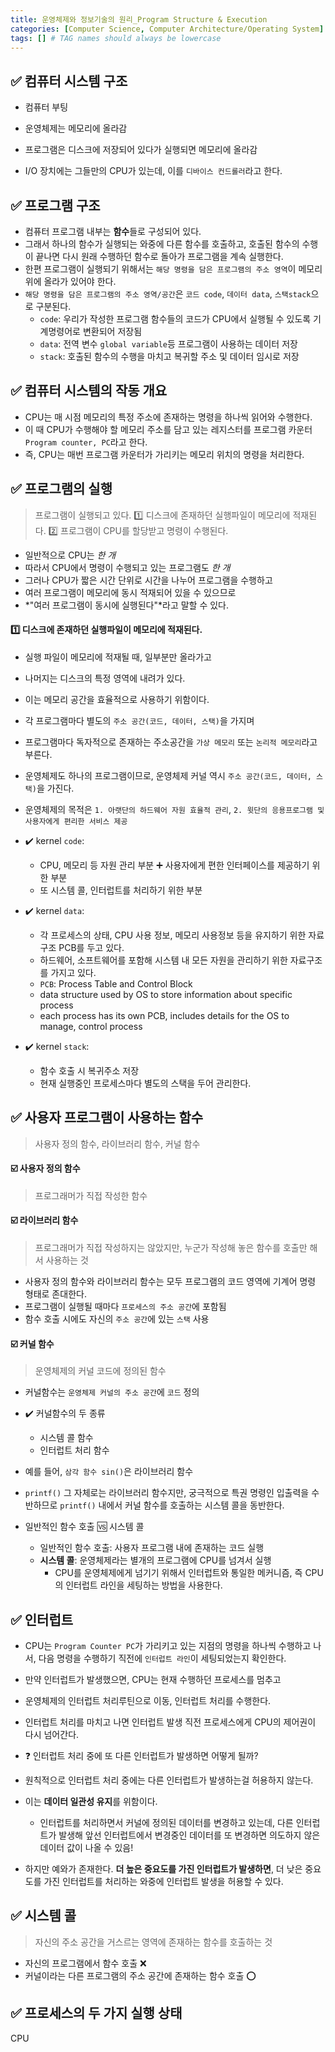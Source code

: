 ```yaml
---
title: 운영체제와 정보기술의 원리_Program Structure & Execution
categories: [Computer Science, Computer Architecture/Operating System]
tags: [] # TAG names should always be lowercase
---
```


## ✅ 컴퓨터 시스템 구조

- 컴퓨터 부팅
- 운영체제는 메모리에 올라감
- 프로그램은 디스크에 저장되어 있다가 실행되면 메모리에 올라감

- I/O 장치에는 그들만의 CPU가 있는데, 이를 `디바이스 컨드롤러`라고 한다.

## ✅ 프로그램 구조

- 컴퓨터 프로그램 내부는 **함수**들로 구성되어 있다.
- 그래서 하나의 함수가 실행되는 와중에 다른 함수를 호출하고, 호출된 함수의 수행이 끝나면 다시 원래 수행하던 함수로 돌아가 프로그램을 계속 실행한다.
- 한편 프로그램이 실행되기 위해서는 `해당 명령을 담은 프로그램의 주소 영역`이 메모리 위에 올라가 있어야 한다.
- `해당 명령을 담은 프로그램의 주소 영역/공간`은 `코드 code`, `데이터 data`, `스택stack`으로 구분된다.
  - `code`: 우리가 작성한 프로그램 함수들의 코드가 CPU에서 실행될 수 있도록 기계명령어로 변환되어 저장됨
  - `data`: 전역 변수 `global variable`등 프로그램이 사용하는 데이터 저장
  - `stack`: 호출된 함수의 수행을 마치고 복귀할 주소 및 데이터 임시로 저장

## ✅ 컴퓨터 시스템의 작동 개요

- CPU는 매 시점 메모리의 특정 주소에 존재하는 명령을 하나씩 읽어와 수행한다.
- 이 때 CPU가 수행해야 할 메모리 주소를 담고 있는 레지스터를 프로그램 카운터 `Program counter, PC`라고 한다.
- 즉, CPU는 매번 프로그램 카운터가 가리키는 메모리 위치의 명령을 처리한다.

## ✅ 프로그램의 실행

> 프로그램이 실행되고 있다.
> 1️⃣ 디스크에 존재하던 실행파일이 메모리에 적재된다.
> 2️⃣ 프로그램이 CPU를 할당받고 명령이 수행된다.

- 일반적으로 CPU는 _한 개_
- 따라서 CPU에서 명령이 수행되고 있는 프로그램도 _한 개_
- 그러나 CPU가 짧은 시간 단위로 시간을 나누어 프로그램을 수행하고
- 여러 프로그램이 메모리에 동시 적재되어 있을 수 있으므로
- *"여러 프로그램이 동시에 실행된다"*라고 말할 수 있다.

#### 1️⃣ 디스크에 존재하던 실행파일이 메모리에 적재된다.

- 실행 파일이 메모리에 적재될 때, 일부분만 올라가고
- 나머지는 디스크의 특정 영역에 내려가 있다.
- 이는 메모리 공간을 효율적으로 사용하기 위함이다.

- 각 프로그램마다 별도의 `주소 공간(코드, 데이터, 스택)`을 가지며
- 프로그램마다 독자적으로 존재하는 주소공간을 `가상 메모리` 또는 `논리적 메모리`라고 부른다.

- 운영체제도 하나의 프로그램이므로, 운영체제 커널 역시 `주소 공간(코드, 데이터, 스택)`을 가진다.
- 운영체제의 목적은 `1. 아랫단의 하드웨어 자원 효율적 관리`, `2. 윗단의 응용프로그램 및 사용자에게 편리한 서비스 제공`
- ✔️ kernel `code`:
  - CPU, 메모리 등 자원 관리 부분 ➕ 사용자에게 편한 인터페이스를 제공하기 위한 부분
  - 또 시스템 콜, 인터럽트를 처리하기 위한 부분
- ✔️ kernel `data`:
  - 각 프로세스의 상태, CPU 사용 정보, 메모리 사용정보 등을 유지하기 위한 자료구조 PCB를 두고 있다.
  - 하드웨어, 소프트웨어를 포함해 시스템 내 모든 자원을 관리하기 위한 자료구조를 가지고 있다.
  - `PCB`: Process Table and Control Block
  - data structure used by OS to store information about specific process
  - each process has its own PCB, includes details for the OS to manage, control process
- ✔️ kernel `stack`:
  - 함수 호출 시 복귀주소 저장
  - 현재 실행중인 프로세스마다 별도의 스택을 두어 관리한다.

## ✅ 사용자 프로그램이 사용하는 함수

> 사용자 정의 함수, 라이브러리 함수, 커널 함수

#### ☑️ 사용자 정의 함수

> 프로그래머가 직접 작성한 함수

#### ☑️ 라이브러리 함수

> 프로그래머가 직접 작성하지는 않았지만, 누군가 작성해 놓은 함수를 호출만 해서 사용하는 것

- 사용자 정의 함수와 라이브러리 함수는 모두 프로그램의 코드 영역에 기계어 명령 형태로 존대한다.
- 프로그램이 실행될 때마다 `프로세스의 주소 공간`에 포함됨
- 함수 호출 시에도 자신의 `주소 공간`에 있는 `스택` 사용

#### ☑️ 커널 함수

> 운영체제의 커널 코드에 정의된 함수

- 커널함수는 `운영체제 커널의 주소 공간`에 `코드` 정의

- ✔️ 커널함수의 두 종류

  - 시스템 콜 함수
  - 인터럽트 처리 함수

- 예를 들어, `삼각 함수 sin()`은 라이브러리 함수
- `printf()` 그 자체로는 라이브러리 함수지만, 궁극적으로 특권 명령인 입출력을 수반하므로 `printf()` 내에서 커널 함수를 호출하는 시스템 콜을 동반한다.
- 일반적인 함수 호출 🆚 시스템 콜
  - 일반적인 함수 호출: 사용자 프로그램 내에 존재하는 코드 실행
  - **시스템 콜**: 운영체제라는 별개의 프로그램에 CPU를 넘겨서 실행
    - CPU를 운영체제에게 넘기기 위해서 인터럽트와 통일한 메커니즘, 즉 CPU의 인터럽트 라인을 세팅하는 방법을 사용한다.

## ✅ 인터럽트

- CPU는 `Program Counter PC`가 가리키고 있는 지점의 명령을 하나씩 수행하고 나서, 다음 명령을 수행하기 직전에 `인터럽트 라인`이 세팅되었는지 확인한다.
- 만약 인터럽트가 발생했으면, CPU는 현재 수행하던 프로세스를 멈추고
- 운영체제의 인터럽트 처리루틴으로 이동, 인터럽트 처리를 수행한다.
- 인터럽트 처리를 마치고 나면 인터럽트 발생 직전 프로세스에게 CPU의 제어권이 다시 넘어간다.

- ❓ 인터럽트 처리 중에 또 다른 인터럽트가 발생하면 어떻게 될까?
- 원칙적으로 인터럽트 처리 중에는 다른 인터럽트가 발생하는걸 허용하지 않는다.
- 이는 **데이터 일관성 유지**를 위함이다.
  - 인터럽트를 처리하면서 커널에 정의된 데이터를 변경하고 있는데, 다른 인터럽트가 발생해 앞선 인터럽트에서 변경중인 데이터를 또 변경하면 의도하지 않은 데이터 값이 나올 수 있음!
- 하지만 예와가 존재한다. **더 높은 중요도를 가진 인터럽트가 발생하면**, 더 낮은 중요도를 가진 인터럽트를 처리하는 와중에 인터럽트 발생을 허용할 수 있다.

## ✅ 시스템 콜

> 자신의 주소 공간을 거스르는 영역에 존재하는 함수를 호출하는 것

- 자신의 프로그램에서 함수 호출 ❌
- 커널이라는 다른 프로그램의 주소 공간에 존재하는 함수 호출 ⭕️

## ✅ 프로세스의 두 가지 실행 상태

CPU
